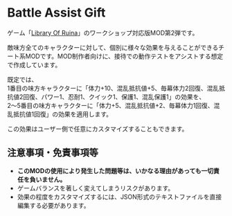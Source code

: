 # Battle Assist Gift

ゲーム「[Library Of Ruina](https://store.steampowered.com/app/1256670/Library_Of_Ruina/)」のワークショップ対応版MOD第2弾です。

敵味方全てのキャラクターに対して、個別に様々な効果を与えることができるチート系MODです。MOD制作者向けに、接待での動作テストをアシストする想定で作成しています。

既定では、  
1番目の味方キャラクターに「体力+10、混乱抵抗値+5、毎幕体力2回復、混乱抵抗値2回復、パワー1、忍耐1、クイック1、保護1、混乱保護1」の効果を、  
2～5番目の味方キャラクターに「体力+5、混乱抵抗値+2、毎幕体力1回復、混乱抵抗値1回復」の効果を適用します。

この効果はユーザー側で任意にカスタマイズすることもできます。

## 注意事項・免責事項等

- **このMODの使用により発生した問題等は、いかなる理由があっても一切責任を負いません。**
- ゲームバランスを著しく変えてしまうリスクがあります。
- 効果の程度をカスタマイズするには、JSON形式のテキストファイルを直接編集する必要があります。

